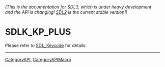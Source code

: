 ###### (This is the documentation for SDL3, which is under heavy development and the API is changing! [SDL2](https://wiki.libsdl.org/SDL2/) is the current stable version!)
# SDLK_KP_PLUS

Please refer to [SDL_Keycode](SDL_Keycode) for details.

----
[CategoryAPI](CategoryAPI), [CategoryAPIMacro](CategoryAPIMacro)

